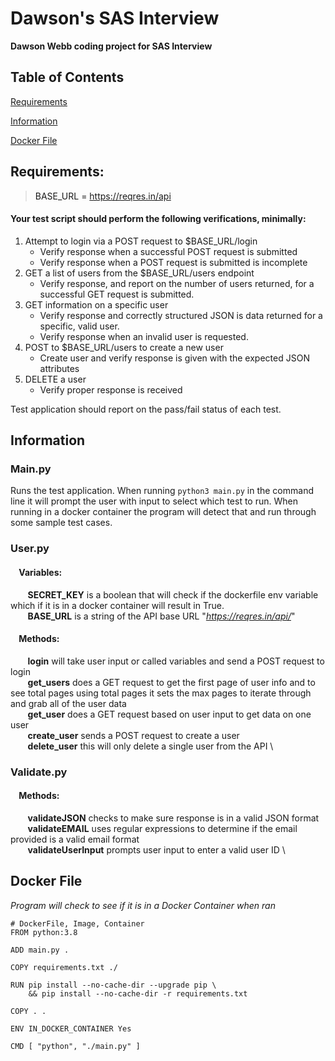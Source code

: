 # Dawson's SAS Interview
**Dawson Webb coding project for SAS Interview**

## Table of Contents  
[Requirements](#requirements)

[Information](#info)

[Docker File](#docker)



<a name="requirements"/>

## Requirements:
>BASE_URL = https://reqres.in/api
#### Your test script should perform the following verifications, minimally:
1. Attempt to login via a POST request to $BASE_URL/login
    - Verify response when a successful POST request is submitted
    - Verify response when a POST request is submitted is incomplete
2. GET a list of users from the $BASE_URL/users endpoint
    - Verify response, and report on the number of users returned, for a successful GET request is submitted.
3. GET information on a specific user
    - Verify response and correctly structured JSON is data returned for a specific, valid user.
    - Verify response when an invalid user is requested.
4. POST to $BASE_URL/users to create a new user
    - Create user and verify response is given with the expected JSON attributes
5. DELETE a user
    - Verify proper response is received

Test application should report on the pass/fail status of each test.

<a name="info"/>

## Information
### Main.py
Runs the test application. When running `python3 main.py` in the command line it will prompt the user with input to select which test to run. When running in a docker container the program will detect that and run through some sample test cases.

### User.py
#### &nbsp;&nbsp;&nbsp; Variables: 
&nbsp;&nbsp;&nbsp;&nbsp;&nbsp;&nbsp; **SECRET_KEY** is a boolean that will check if the dockerfile env variable which if it is in a docker container will result in True. \
&nbsp;&nbsp;&nbsp;&nbsp;&nbsp;&nbsp; **BASE_URL** is a string of the API base URL "_https://reqres.in/api/_"
#### &nbsp;&nbsp;&nbsp; Methods: 
&nbsp;&nbsp;&nbsp;&nbsp;&nbsp;&nbsp; **login**  will take user input or called variables and send a POST request to login \
&nbsp;&nbsp;&nbsp;&nbsp;&nbsp;&nbsp; **get_users**  does a GET request to get the first page of user info and to see total pages using total pages it sets the max pages to iterate through and grab all of the user data \
&nbsp;&nbsp;&nbsp;&nbsp;&nbsp;&nbsp; **get_user** does a GET request based on user input to get data on one user \
&nbsp;&nbsp;&nbsp;&nbsp;&nbsp;&nbsp; **create_user** sends a POST request to create a user \
&nbsp;&nbsp;&nbsp;&nbsp;&nbsp;&nbsp; **delete_user** this will only delete a single user from the API \

### Validate.py
#### &nbsp;&nbsp;&nbsp; Methods:
&nbsp;&nbsp;&nbsp;&nbsp;&nbsp;&nbsp; **validateJSON** checks to make sure response is in a valid JSON format \
&nbsp;&nbsp;&nbsp;&nbsp;&nbsp;&nbsp; **validateEMAIL** uses regular expressions to determine if the email provided is a valid email format \
&nbsp;&nbsp;&nbsp;&nbsp;&nbsp;&nbsp; **validateUserInput** prompts user input to enter a valid user ID \

<a name="docker"/>

## Docker File
_Program will check to see if it is in a Docker Container when ran_
```
# DockerFile, Image, Container
FROM python:3.8

ADD main.py .

COPY requirements.txt ./

RUN pip install --no-cache-dir --upgrade pip \
    && pip install --no-cache-dir -r requirements.txt

COPY . .

ENV IN_DOCKER_CONTAINER Yes

CMD [ "python", "./main.py" ]

```
